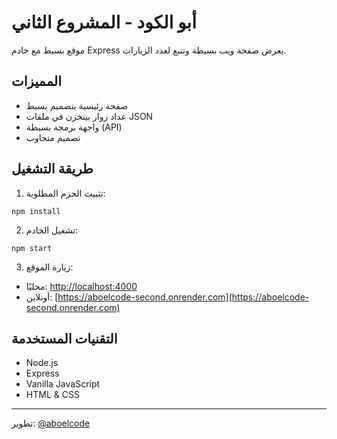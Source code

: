 # أبو الكود - المشروع الثاني

موقع بسيط مع خادم Express يعرض صفحة ويب بسيطة وتتبع لعدد الزيارات.

## المميزات

- صفحة رئيسية بتصميم بسيط
- عداد زوار بيتخزن في ملفات JSON
- واجهة برمجة بسيطة (API)
- تصميم متجاوب

## طريقة التشغيل

1. تثبيت الحزم المطلوبة:
```
npm install
```

2. تشغيل الخادم:
```
npm start
```

3. زيارة الموقع:
- محليًا: [http://localhost:4000](http://localhost:4000)
- أونلاين: [https://aboelcode-second.onrender.com](https://aboelcode-second.onrender.com)

## التقنيات المستخدمة

- Node.js
- Express
- Vanilla JavaScript
- HTML & CSS

---

تطوير: [@aboelcode](https://github.com/aboelcode)